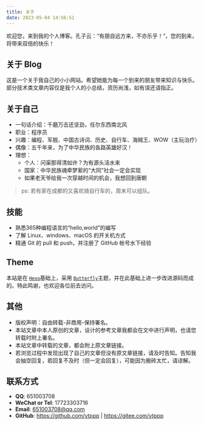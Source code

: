 ```yaml
---
title: 关于
date: 2023-05-04 14:56:51
---
```


欢迎您，来到我的个人博客。孔子云：“有朋自远方来，不亦乐乎！”，您的到来，将带来双倍的快乐！

## 关于 Blog

这是一个关于我自己的小小网站。希望她能为每一个到来的朋友带来知识与快乐。部分技术类文章内容仅是我个人的小总结，资历尚浅，如有误还请指正。

## 关于自己

- 一句话介绍：千磨万击还坚劲，任尔东西南北风
- 职业：程序员
- 兴趣：编程、军舰、中国古诗词、历史、自行车、海贼王、WOW（主玩治疗）
- 偶像：五千年来，为了中华民族的各路英雄好汉！
- 理想：
  - 个人：问渠那得清如许？为有源头活水来
  - 国家：中华民族魂牵梦萦的“大同”社会一定会实现
  - 如果老天爷给我一次穿越时间的机会，我想回到唐朝

> ps: 若有家在成都的又喜欢骑自行车的，周末可以组队。

## 技能

- 熟悉365种编程语言的“hello,world”的编写
- 了解 Linux、windows、macOS 的开关机方式
- 精通 Git 的 pull 和 push，并注册了 GitHub 帐号水下经验

## Theme

本站是在 [`Hexo`](https://hexo.io/zh-cn/)基础上，采用 [`Butterfly`](https://butterfly.js.org/)主题，并在此基础上进一步改进源码而成的。特此鸣谢，也欢迎各位前去访问。

## 其他

- 版权声明：自由转载-非商用-保持署名。
- 本站文章中本人原创的文章，设计的参考文章我都会在文中进行声明，也请您转载时附上署名。
- 本站文章中转载的文章，都会附上原文章链接。
- 若浏览过程中发现出现了自己的文章但没有原文章链接，请及时告知。告知我会抽空回复，若回复不及时（但一定会回复），可能因为搬砖太忙，请谅解。

## 联系方式

- **QQ**: 651003708
- **WeChat or Tel**: 17723303716
- **Email**: <a href="mailto:651003708@qq.com">651003708@qq.com</a>
- **GitHub**: <https://github.com/ytppp> | <https://gitee.com/ytppp>
